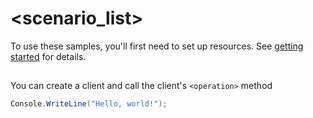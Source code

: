 # <scenario_list>

To use these samples, you'll first need to set up resources. See [getting started](https://github.com/Azure/azure-sdk-for-net/blob/main/sdk/programmableconnectivity/Azure.Communication.ProgrammableConnectivity/README.md#getting-started) for details.

## <scenario>

You can create a client and call the client's `<operation>` method

<!-- please refer to <https://github.com/Azure/azure-sdk-for-net/main/sdk/template/Azure.Template/samples/Sample1_HelloWorld.md> to write sample readme file. -->
```C# Snippet:Azure_Communication_ProgrammableConnectivity_Scenario
Console.WriteLine("Hello, world!");
```
